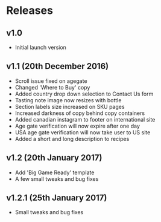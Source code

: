 # Releases

## v1.0

* Initial launch version

## v1.1 (20th December 2016)

* Scroll issue fixed on agegate
* Changed 'Where to Buy' copy
* Added country drop down selection to Contact Us form
* Tasting note image now resizes with bottle
* Section labels size increased on SKU pages
* Increased darkness of copy behind copy containers
* Added canadian instagram to footer on international site
* Age gate verification will now expire after one day
* USA age gate verification will now take user to US site
* Added a short and long description to recipes

## v1.2 (20th January 2017)

* Add 'Big Game Ready' template
* A few small tweaks and bug fixes

## v1.2.1 (25th January 2017)

* Small tweaks and bug fixes
